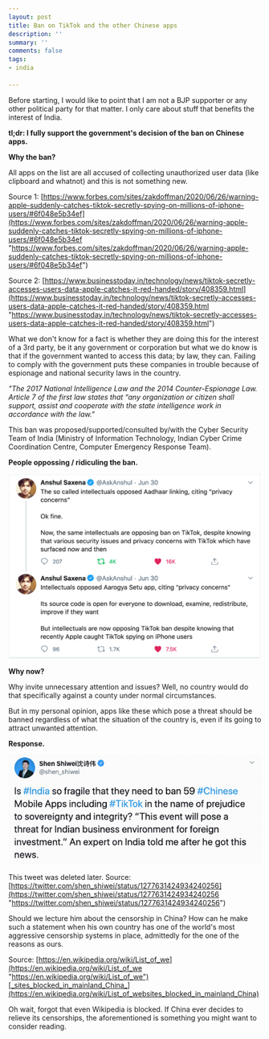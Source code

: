 ```yaml
---
layout: post
title: Ban on TikTok and the other Chinese apps
description: ''
summary: ''
comments: false
tags:
- india

---
```

Before starting, I would like to point that I am not a BJP supporter or any other political party for that matter. I only care about stuff that benefits the interest of India.

**tl;dr: I fully support the government's decision of the ban on Chinese apps.**

**Why the ban?**

All apps on the list are all accused of collecting unauthorized user data (like clipboard and whatnot) and this is not something new.

Source 1: [https://www.forbes.com/sites/zakdoffman/2020/06/26/warning-apple-suddenly-catches-tiktok-secretly-spying-on-millions-of-iphone-users/#6f048e5b34ef](https://www.forbes.com/sites/zakdoffman/2020/06/26/warning-apple-suddenly-catches-tiktok-secretly-spying-on-millions-of-iphone-users/#6f048e5b34ef "https://www.forbes.com/sites/zakdoffman/2020/06/26/warning-apple-suddenly-catches-tiktok-secretly-spying-on-millions-of-iphone-users/#6f048e5b34ef")

Source 2: [https://www.businesstoday.in/technology/news/tiktok-secretly-accesses-users-data-apple-catches-it-red-handed/story/408359.html](https://www.businesstoday.in/technology/news/tiktok-secretly-accesses-users-data-apple-catches-it-red-handed/story/408359.html "https://www.businesstoday.in/technology/news/tiktok-secretly-accesses-users-data-apple-catches-it-red-handed/story/408359.html")

What we don't know for a fact is whether they are doing this for the interest of a 3rd party, be it any government or corporation but what we do know is that if the government wanted to access this data; by law, they can. Failing to comply with the government puts these companies in trouble because of espionage and national security laws in the country.

_"The 2017 National Intelligence Law and the 2014 Counter-Espionage Law. Article 7 of the first law states that “any organization or citizen shall support, assist and cooperate with the state intelligence work in accordance with the law."_

This ban was proposed/supported/consulted by/with the Cyber Security Team of India (Ministry of Information Technology, Indian Cyber Crime Coordination Centre, Computer Emergency Response Team).

**People oppossing / ridiculing the ban.**

![](/uploads/screenshot-2020-07-28-at-11-45-57-am.png)

**Why now?**

Why invite unnecessary attention and issues? Well, no country would do that specifically against a county under normal circumstances.

But in my personal opinion, apps like these which pose a threat should be banned regardless of what the situation of the country is, even if its going to attract unwanted attention.

**Response.**

![](/uploads/186abd5b5784ccce53367bc3ae165c60-1.png)

This tweet was deleted later. Source: [https://twitter.com/shen_shiwei/status/1277631424934240256](https://twitter.com/shen_shiwei/status/1277631424934240256 "https://twitter.com/shen_shiwei/status/1277631424934240256")

Should we lecture him about the censorship in China? How can he make such a statement when his own country has one of the world's most aggressive censorship systems in place, admittedly for the one of the reasons as ours.

Source: [https://en.wikipedia.org/wiki/List_of_we](https://en.wikipedia.org/wiki/List_of_we "https://en.wikipedia.org/wiki/List_of_we")[_sites_blocked_in_mainland_China_](https://en.wikipedia.org/wiki/List_of_websites_blocked_in_mainland_China)

Oh wait, forgot that even Wikipedia is blocked. If China ever decides to relieve its censorships, the aforementioned is something you might want to consider reading.